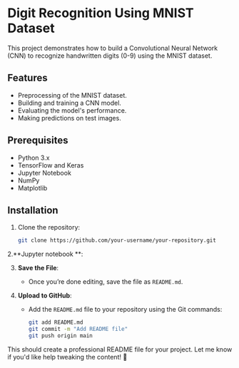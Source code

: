 # Digit Recognition Using MNIST Dataset

This project demonstrates how to build a Convolutional Neural Network (CNN) to recognize handwritten digits (0-9) using the MNIST dataset.

## Features
- Preprocessing of the MNIST dataset.
- Building and training a CNN model.
- Evaluating the model's performance.
- Making predictions on test images.

## Prerequisites
- Python 3.x
- TensorFlow and Keras
- Jupyter Notebook
- NumPy
- Matplotlib

## Installation
1. Clone the repository:
   ```bash
   git clone https://github.com/your-username/your-repository.git

2.**Jupyter notebook **:

3. **Save the File**:
   - Once you’re done editing, save the file as `README.md`.

4. **Upload to GitHub**:
   - Add the `README.md` file to your repository using the Git commands:
     ```bash
     git add README.md
     git commit -m "Add README file"
     git push origin main
     ```

This should create a professional README file for your project. Let me know if you'd like help tweaking the content! 🚀

